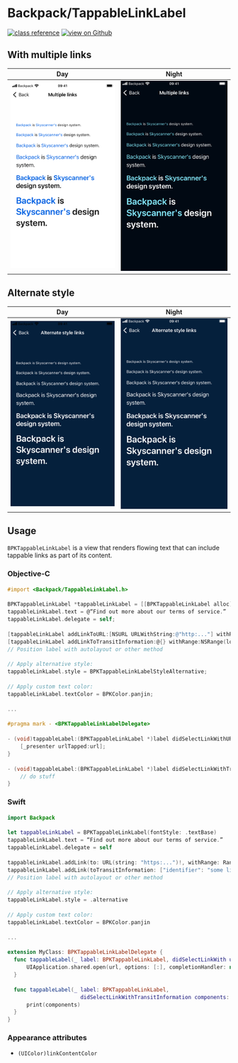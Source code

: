 # Backpack/TappableLinkLabel

[![class reference](https://img.shields.io/badge/Class%20reference-iOS-blue)](https://backpack.github.io/ios/versions/latest/uikit/Classes/BPKTappableLinkLabel.html)
[![view on Github](https://img.shields.io/badge/Source%20code-GitHub-lightgrey)](https://github.com/Skyscanner/backpack-ios/tree/main/Backpack/TappableLinkLabel)

## With multiple links

| Day | Night |
| --- | --- |
| ![iPhone 8 simulator](https://raw.githubusercontent.com/Skyscanner/backpack-ios/main/screenshots/iPhone%208-tappable-link-label___multiple_lm.png) |![iPhone 8 simulator - dark mode](https://raw.githubusercontent.com/Skyscanner/backpack-ios/main/screenshots/iPhone%208-tappable-link-label___multiple_dm.png) |

## Alternate style

| Day | Night |
| --- | --- |
| ![iPhone 8 simulator](https://raw.githubusercontent.com/Skyscanner/backpack-ios/main/screenshots/iPhone%208-tappable-link-label___alternate-style_lm.png) |![iPhone 8 simulator - dark mode](https://raw.githubusercontent.com/Skyscanner/backpack-ios/main/screenshots/iPhone%208-tappable-link-label___alternate-style_dm.png) |

## Usage

`BPKTappableLinkLabel` is a view that renders flowing text that can include tappable links as part of its content.

### Objective-C

```objectivec
#import <Backpack/TappableLinkLabel.h>

BPKTappableLinkLabel *tappableLinkLabel = [[BPKTappableLinkLabel alloc] initWithFontStyle:BPKFontStyleTextBase];
tappableLinkLabel.text = @“Find out more about our terms of service.”
tappableLinkLabel.delegate = self;

[tappableLinkLabel addLinkToURL:[NSURL URLWithString:@"http:..."] withRange:NSRange(location:24, length:16)];
[tappableLinkLabel addLinkToTransitInformation:@{} withRange:NSRange(location:24, length:16)];
// Position label with autolayout or other method

// Apply alternative style:
tappableLinkLabel.style = BPKTappableLinkLabelStyleAlternative;

// Apply custom text color:
tappableLinkLabel.textColor = BPKColor.panjin;

...

#pragma mark - <BPKTappableLinkLabelDelegate>

- (void)tappableLabel:(BPKTappableLinkLabel *)label didSelectLinkWithURL:(NSURL *)url {
    [_presenter urlTapped:url];
}

- (void)tappableLabel:(BPKTappableLinkLabel *)label didSelectLinkWithTransitInformation:(NSDictionary *)components {
    // do stuff
}
```

### Swift

```swift
import Backpack

let tappableLinkLabel = BPKTappableLinkLabel(fontStyle: .textBase)
tappableLinkLabel.text = “Find out more about our terms of service.”
tappableLinkLabel.delegate = self

tappableLinkLabel.addLink(to: URL(string: "https:...")!, withRange: Range(location:24, length:16))
tappableLinkLabel.addLink(toTransitInformation: ["identifier": "some link thing"], withRange: Range(location:24, length:16))
// Position label with autolayout or other method

// Apply alternative style:
tappableLinkLabel.style = .alternative

// Apply custom text color:
tappableLinkLabel.textColor = BPKColor.panjin

...

extension MyClass: BPKTappableLinkLabelDelegate {
  func tappableLabel(_ label: BPKTappableLinkLabel, didSelectLinkWith url: URL) {
      UIApplication.shared.open(url, options: [:], completionHandler: nil)
  }

  func tappableLabel(_ label: BPKTappableLinkLabel,
                       didSelectLinkWithTransitInformation components: [AnyHashable: Any]) {
      print(components)
  }
}
```

### Appearance attributes

- `(UIColor)linkContentColor`
